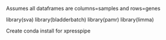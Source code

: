 Assumes all dataframes are columns=samples and rows=genes



library(sva)
library(bladderbatch)
library(pamr)
library(limma)


Create conda install for xpresspipe
